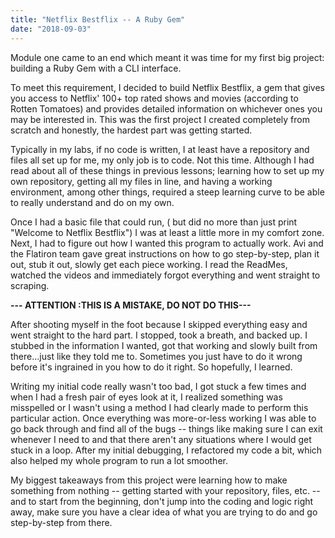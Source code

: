 ```yaml
---
title: "Netflix Bestflix -- A Ruby Gem"
date: "2018-09-03"
---
```


Module one came to an end which meant it was time for my first big project: building a Ruby Gem with a CLI interface.

To meet this requirement, I decided to build Netflix Bestflix, a gem that gives you access to Netflix' 100+ top rated shows and movies (according to Rotten Tomatoes) and provides detailed information on whichever ones you may be interested in.  This was the first project I created completely from scratch and honestly, the hardest part was getting started.

Typically in my labs, if no code is written, I at least have a repository and files all set up for me, my only job is to code. Not this time. Although I had read about all of these things in previous lessons; learning how to set up my own repository, getting all my files in line, and having a working environment, among other things, required a steep learning curve to be able to really understand and do on my own.

Once I had a basic file that could run, ( but did no more than just print "Welcome to Netflix Bestflix") I was at least a little more in my comfort zone. Next, I had to figure out how I wanted this program to actually work. Avi and the Flatiron team gave great instructions on how to go step-by-step, plan it out, stub it out, slowly get each piece working. I read the ReadMes, watched the videos and immediately forgot everything and went straight to scraping.

**--- ATTENTION :THIS IS A MISTAKE, DO NOT DO THIS---**

After shooting myself in the foot because I skipped everything easy and went straight to the hard part. I stopped, took a breath, and backed up. I stubbed in the information I wanted, got that working and slowly built from there...just like they told me to. Sometimes you just have to do it wrong before it's ingrained in you how to do it right. So hopefully, I learned.

Writing my initial code really wasn't too bad, I got stuck a few times and when I had a fresh pair of eyes look at it, I realized something was misspelled or I wasn't using a method I had clearly made to perform this particular action. Once everything was more-or-less working I was able to go back through and find all of the bugs -- things like making sure I can exit whenever I need to and that there aren't any situations where I would get stuck in a loop. After my initial debugging, I refactored my code a bit, which also helped my whole program to run a lot smoother.

My biggest takeaways from this project were learning how to make something from nothing -- getting started with your repository, files, etc. --and to start from the beginning, don't jump into the coding and logic right away, make sure you have a clear idea of what you are trying to do and go step-by-step from there.
